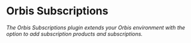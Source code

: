 # Orbis Subscriptions

_The Orbis Subscriptions plugin extends your Orbis environment with the option to add subscription products and subscriptions._
